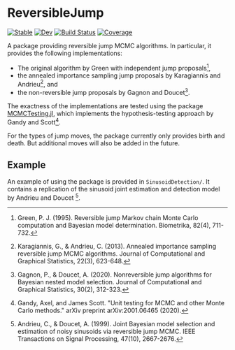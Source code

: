 # ReversibleJump

[![Stable](https://img.shields.io/badge/docs-stable-blue.svg)](https://Red-Portal.github.io/ReversibleJump.jl/stable/)
[![Dev](https://img.shields.io/badge/docs-dev-blue.svg)](https://Red-Portal.github.io/ReversibleJump.jl/dev/)
[![Build Status](https://github.com/Red-Portal/ReversibleJump.jl/actions/workflows/CI.yml/badge.svg?branch=main)](https://github.com/Red-Portal/ReversibleJump.jl/actions/workflows/CI.yml?query=branch%3Amain)
[![Coverage](https://codecov.io/gh/Red-Portal/ReversibleJump.jl/branch/main/graph/badge.svg)](https://codecov.io/gh/Red-Portal/ReversibleJump.jl)

A package providing reversible jump MCMC algorithms.
In particular, it provides the following implementations:

* The original algorithm by Green with independent jump proposals[^G1995],
* the annealed importance sampling jump proposals by Karagiannis and Andrieu[^KA2013], and
* the non-reversible jump proposals by Gagnon and Doucet[^GD2020].

The exactness of the implementations are tested using the package [MCMCTesting.jl](https://github.com/Red-Portal/MCMCTesting.jl), which implements the hypothesis-testing approach by Gandy and Scott[^GS2020].

For the types of jump moves, the package currently only provides birth and death.
But additional moves will also be added in the future.

## Example
An example of using the package is provided in `SinusoidDetection/`.
It contains a replication of the sinusoid joint estimation and detection model by Andrieu and Doucet [^AD1999].

[^G1995]: Green, P. J. (1995). Reversible jump Markov chain Monte Carlo computation and Bayesian model determination. Biometrika, 82(4), 711-732.
[^KA2013]: Karagiannis, G., & Andrieu, C. (2013). Annealed importance sampling reversible jump MCMC algorithms. Journal of Computational and Graphical Statistics, 22(3), 623-648.
[^GD2020]: Gagnon, P., & Doucet, A. (2020). Nonreversible jump algorithms for Bayesian nested model selection. Journal of Computational and Graphical Statistics, 30(2), 312-323.
[^AD1999]: Andrieu, C., & Doucet, A. (1999). Joint Bayesian model selection and estimation of noisy sinusoids via reversible jump MCMC. IEEE Transactions on Signal Processing, 47(10), 2667-2676.
[^GS2020]: Gandy, Axel, and James Scott. "Unit testing for MCMC and other Monte Carlo methods." arXiv preprint arXiv:2001.06465 (2020).
